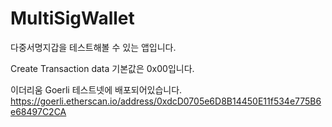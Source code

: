 # MultiSigWallet
 다중서명지갑을 테스트해볼 수 있는 앱입니다.

Create Transaction data 기본값은 0x00입니다.

이더리움 Goerli 테스트넷에 배포되어있습니다.
https://goerli.etherscan.io/address/0xdcD0705e6D8B14450E11f534e775B6e68497C2CA

